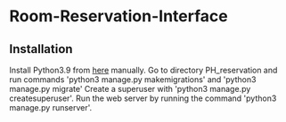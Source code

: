 # Room-Reservation-Interface

## Installation
Install Python3.9 from [here](https://www.python.org/downloads/) manually.
Go to directory PH_reservation and run commands 'python3 manage.py makemigrations' and 'python3 manage.py migrate'
Create a superuser with 'python3 manage.py createsuperuser'. 
Run the web server by running the command 'python3 manage.py runserver'.
